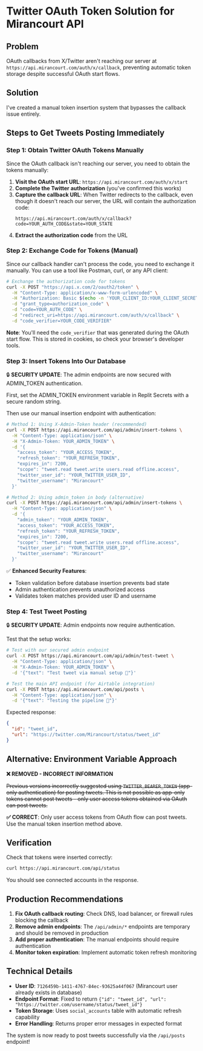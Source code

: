 # Twitter OAuth Token Solution for Mirancourt API

## Problem
OAuth callbacks from X/Twitter aren't reaching our server at `https://api.mirancourt.com/auth/x/callback`, preventing automatic token storage despite successful OAuth start flows.

## Solution
I've created a manual token insertion system that bypasses the callback issue entirely.

## Steps to Get Tweets Posting Immediately

### Step 1: Obtain Twitter OAuth Tokens Manually

Since the OAuth callback isn't reaching our server, you need to obtain the tokens manually:

1. **Visit the OAuth start URL**: `https://api.mirancourt.com/auth/x/start`
2. **Complete the Twitter authorization** (you've confirmed this works)
3. **Capture the callback URL**: When Twitter redirects to the callback, even though it doesn't reach our server, the URL will contain the authorization code:
   ```
   https://api.mirancourt.com/auth/x/callback?code=YOUR_AUTH_CODE&state=YOUR_STATE
   ```
4. **Extract the authorization code** from the URL

### Step 2: Exchange Code for Tokens (Manual)

Since our callback handler can't process the code, you need to exchange it manually. You can use a tool like Postman, curl, or any API client:

```bash
# Exchange the authorization code for tokens
curl -X POST "https://api.x.com/2/oauth2/token" \
  -H "Content-Type: application/x-www-form-urlencoded" \
  -H "Authorization: Basic $(echo -n 'YOUR_CLIENT_ID:YOUR_CLIENT_SECRET' | base64)" \
  -d "grant_type=authorization_code" \
  -d "code=YOUR_AUTH_CODE" \
  -d "redirect_uri=https://api.mirancourt.com/auth/x/callback" \
  -d "code_verifier=YOUR_CODE_VERIFIER"
```

**Note**: You'll need the `code_verifier` that was generated during the OAuth start flow. This is stored in cookies, so check your browser's developer tools.

### Step 3: Insert Tokens Into Our Database

🔒 **SECURITY UPDATE**: The admin endpoints are now secured with ADMIN_TOKEN authentication.

First, set the ADMIN_TOKEN environment variable in Replit Secrets with a secure random string.

Then use our manual insertion endpoint with authentication:

```bash
# Method 1: Using X-Admin-Token header (recommended)
curl -X POST https://api.mirancourt.com/api/admin/insert-tokens \
  -H "Content-Type: application/json" \
  -H "X-Admin-Token: YOUR_ADMIN_TOKEN" \
  -d '{
    "access_token": "YOUR_ACCESS_TOKEN",
    "refresh_token": "YOUR_REFRESH_TOKEN", 
    "expires_in": 7200,
    "scope": "tweet.read tweet.write users.read offline.access",
    "twitter_user_id": "YOUR_TWITTER_USER_ID",
    "twitter_username": "Mirancourt"
  }'

# Method 2: Using admin_token in body (alternative)
curl -X POST https://api.mirancourt.com/api/admin/insert-tokens \
  -H "Content-Type: application/json" \
  -d '{
    "admin_token": "YOUR_ADMIN_TOKEN",
    "access_token": "YOUR_ACCESS_TOKEN",
    "refresh_token": "YOUR_REFRESH_TOKEN", 
    "expires_in": 7200,
    "scope": "tweet.read tweet.write users.read offline.access",
    "twitter_user_id": "YOUR_TWITTER_USER_ID",
    "twitter_username": "Mirancourt"
  }'
```

✅ **Enhanced Security Features**:
- Token validation before database insertion prevents bad state
- Admin authentication prevents unauthorized access
- Validates token matches provided user ID and username

### Step 4: Test Tweet Posting

🔒 **SECURITY UPDATE**: Admin endpoints now require authentication.

Test that the setup works:

```bash
# Test with our secured admin endpoint
curl -X POST https://api.mirancourt.com/api/admin/test-tweet \
  -H "Content-Type: application/json" \
  -H "X-Admin-Token: YOUR_ADMIN_TOKEN" \
  -d '{"text": "Test tweet via manual setup 🚀"}'

# Test the main API endpoint (for Airtable integration)
curl -X POST https://api.mirancourt.com/api/posts \
  -H "Content-Type: application/json" \
  -d '{"text": "Testing the pipeline 🚀"}'
```

Expected response:
```json
{
  "id": "tweet_id", 
  "url": "https://twitter.com/Mirancourt/status/tweet_id"
}
```

## Alternative: Environment Variable Approach

**❌ REMOVED - INCORRECT INFORMATION**

~~Previous versions incorrectly suggested using `TWITTER_BEARER_TOKEN` (app-only authentication) for posting tweets. This is not possible as app-only tokens cannot post tweets - only user access tokens obtained via OAuth can post tweets.~~

**✅ CORRECT**: Only user access tokens from OAuth flow can post tweets. Use the manual token insertion method above.

## Verification

Check that tokens were inserted correctly:

```bash
curl https://api.mirancourt.com/api/status
```

You should see connected accounts in the response.

## Production Recommendations

1. **Fix OAuth callback routing**: Check DNS, load balancer, or firewall rules blocking the callback
2. **Remove admin endpoints**: The `/api/admin/*` endpoints are temporary and should be removed in production
3. **Add proper authentication**: The manual endpoints should require authentication
4. **Monitor token expiration**: Implement automatic token refresh monitoring

## Technical Details

- **User ID**: `7126459b-1411-4767-84ec-93625a44f067` (Mirancourt user already exists in database)
- **Endpoint Format**: Fixed to return `{"id": "tweet_id", "url": "https://twitter.com/username/status/tweet_id"}`
- **Token Storage**: Uses `social_accounts` table with automatic refresh capability
- **Error Handling**: Returns proper error messages in expected format

The system is now ready to post tweets successfully via the `/api/posts` endpoint!
